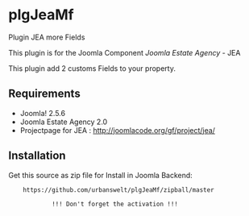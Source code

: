 plgJeaMf
========

Plugin JEA more Fields

This plugin is for the Joomla Component *Joomla Estate Agency* - JEA

This plugin add 2 customs Fields to your property.


Requirements
------------

* Joomla! 2.5.6
* Joomla Estate Agency 2.0
* Projectpage for JEA : 
	http://joomlacode.org/gf/project/jea/

Installation
------------

Get this source as zip file for Install in Joomla Backend:

		https://github.com/urbanswelt/plgJeaMf/zipball/master
		
				!!! Don't forget the activation !!!